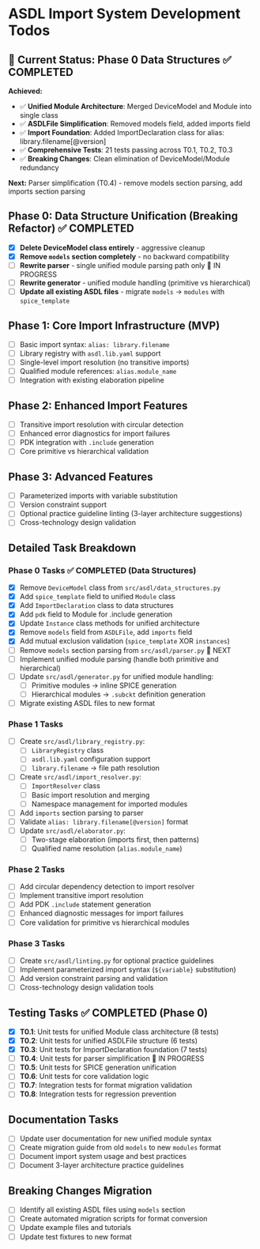 # ASDL Import System Development Todos

## 🎯 Current Status: Phase 0 Data Structures ✅ COMPLETED

**Achieved:**
- ✅ **Unified Module Architecture**: Merged DeviceModel and Module into single class
- ✅ **ASDLFile Simplification**: Removed models field, added imports field
- ✅ **Import Foundation**: Added ImportDeclaration class for alias: library.filename[@version]
- ✅ **Comprehensive Tests**: 21 tests passing across T0.1, T0.2, T0.3
- ✅ **Breaking Changes**: Clean elimination of DeviceModel/Module redundancy

**Next:** Parser simplification (T0.4) - remove models section parsing, add imports section parsing

## Phase 0: Data Structure Unification (Breaking Refactor) ✅ COMPLETED
- [x] **Delete DeviceModel class entirely** - aggressive cleanup
- [x] **Remove `models` section completely** - no backward compatibility  
- [ ] **Rewrite parser** - single unified module parsing path only 🚧 IN PROGRESS
- [ ] **Rewrite generator** - unified module handling (primitive vs hierarchical)
- [ ] **Update all existing ASDL files** - migrate `models` → `modules` with `spice_template`

## Phase 1: Core Import Infrastructure (MVP)
- [ ] Basic import syntax: `alias: library.filename`
- [ ] Library registry with `asdl.lib.yaml` support
- [ ] Single-level import resolution (no transitive imports)
- [ ] Qualified module references: `alias.module_name`
- [ ] Integration with existing elaboration pipeline

## Phase 2: Enhanced Import Features
- [ ] Transitive import resolution with circular detection
- [ ] Enhanced error diagnostics for import failures
- [ ] PDK integration with `.include` generation
- [ ] Core primitive vs hierarchical validation

## Phase 3: Advanced Features
- [ ] Parameterized imports with variable substitution
- [ ] Version constraint support
- [ ] Optional practice guideline linting (3-layer architecture suggestions)
- [ ] Cross-technology design validation

## Detailed Task Breakdown

### Phase 0 Tasks ✅ COMPLETED (Data Structures)
- [x] Remove `DeviceModel` class from `src/asdl/data_structures.py`
- [x] Add `spice_template` field to unified `Module` class
- [x] Add `ImportDeclaration` class to data structures
- [x] Add `pdk` field to Module for .include generation
- [x] Update `Instance` class methods for unified architecture
- [x] Remove `models` field from `ASDLFile`, add `imports` field
- [x] Add mutual exclusion validation (`spice_template` XOR `instances`)
- [ ] Remove `models` section parsing from `src/asdl/parser.py` 🚧 NEXT
- [ ] Implement unified module parsing (handle both primitive and hierarchical)
- [ ] Update `src/asdl/generator.py` for unified module handling:
  - [ ] Primitive modules → inline SPICE generation
  - [ ] Hierarchical modules → `.subckt` definition generation
- [ ] Migrate existing ASDL files to new format

### Phase 1 Tasks
- [ ] Create `src/asdl/library_registry.py`:
  - [ ] `LibraryRegistry` class
  - [ ] `asdl.lib.yaml` configuration support
  - [ ] `library.filename` → file path resolution
- [ ] Create `src/asdl/import_resolver.py`:
  - [ ] `ImportResolver` class
  - [ ] Basic import resolution and merging
  - [ ] Namespace management for imported modules
- [ ] Add `imports` section parsing to parser
- [ ] Validate `alias: library.filename[@version]` format
- [ ] Update `src/asdl/elaborator.py`:
  - [ ] Two-stage elaboration (imports first, then patterns)
  - [ ] Qualified name resolution (`alias.module_name`)

### Phase 2 Tasks
- [ ] Add circular dependency detection to import resolver
- [ ] Implement transitive import resolution
- [ ] Add PDK `.include` statement generation
- [ ] Enhanced diagnostic messages for import failures
- [ ] Core validation for primitive vs hierarchical modules

### Phase 3 Tasks
- [ ] Create `src/asdl/linting.py` for optional practice guidelines
- [ ] Implement parameterized import syntax (`${variable}` substitution)
- [ ] Add version constraint parsing and validation
- [ ] Cross-technology design validation tools

## Testing Tasks ✅ COMPLETED (Phase 0)
- [x] **T0.1**: Unit tests for unified Module class architecture (8 tests)
- [x] **T0.2**: Unit tests for unified ASDLFile structure (6 tests)  
- [x] **T0.3**: Unit tests for ImportDeclaration foundation (7 tests)
- [ ] **T0.4**: Unit tests for parser simplification 🚧 IN PROGRESS
- [ ] **T0.5**: Unit tests for SPICE generation unification
- [ ] **T0.6**: Unit tests for core validation logic
- [ ] **T0.7**: Integration tests for format migration validation
- [ ] **T0.8**: Integration tests for regression prevention

## Documentation Tasks
- [ ] Update user documentation for new unified module syntax
- [ ] Create migration guide from old `models` to new `modules` format
- [ ] Document import system usage and best practices
- [ ] Document 3-layer architecture practice guidelines

## Breaking Changes Migration
- [ ] Identify all existing ASDL files using `models` section
- [ ] Create automated migration scripts for format conversion
- [ ] Update example files and tutorials
- [ ] Update test fixtures to new format
